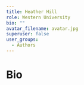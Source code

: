 ```yaml
---
title: Heather Hill
role: Western University
bio: ""
avatar_filename: avatar.jpg
superuser: false
user_groups:
  - Authors
---
```


# Bio



